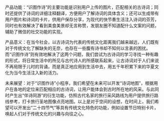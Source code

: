 产品功能：“识图作诗”的主要功能是识别用户上传的图片，匹配相关的古诗词；同时还提供了诗词的详细注释翻译，方便用户了解诗词的具体含义；还可以生成带有用户图片和诗词的卡片，供用户保存分享，为现代的快节奏生活注入诗词的芬芳，同时也有效解决了看到美食美景却无言称赞，发朋友圈不知道配什么文案的问题，辅助了微信的社交功能的实现。
 
 
产品意义：在当今社会，以古诗词为代表的传统文化距离我们越来越远，人们既有对于传统文化了解缺失的无奈，也存在一些腹有诗书却不知何以言表的困扰。而“识图作诗”则有效地解决了这两个问题，我们尝试为古诗词的学习寻找一种有趣的形式，将日常生活中的所见与古代诗人的所感联系起来，让古诗词对于人们来说不再局限于儿时的背诵，而是真正地应用到生活中去，用五千年积累下来的华夏文化为当今生活注入新的活力。
 
 
未来展望：对于“识图作诗”小程序，我们希望在未来可以开发“诗词地图”，根据用户在各地的定位来匹配相应的古诗词，让用户能体会到古时所在地的风采。与此同时产生出“伴诗同游”的衍生功能，仿照古代名家的旅行采风路线为用户提供旅行路线参考，打卡旅行圣地图像点亮地图。以上是对于空间的设想，在时间上，我们希望可以开发出“二十四节气”等具有传统文化特色的功能，例如设置节日特别卡片，唤起人们对于传统文化的兴趣与向往之心。
